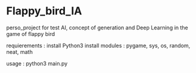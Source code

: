 # Flappy_bird_IA
perso_project for test AI, concept of generation and Deep Learning in the game of flappy bird 

requierements :
install Python3
install modules : pygame, sys, os, random, neat, math

usage : python3 main.py
